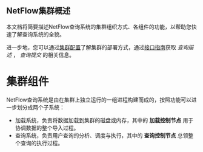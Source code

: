 NetFlow集群概述
---

本文档将简要描述NetFlow查询系统的集群组织方式、各组件的功能，以帮助您快速了解查询系统的全貌。

进一步地，您可以通过[集群配置]()了解集群的部署方式，通过[接口指南]()获取 *查询描述* ， *查询提交* 的相关信息。

# 集群组件

NetFlow查询系统是由在集群上独立运行的一组进程构建而成的，按照功能可以进一步划分成两个子系统：

- 加载系统，负责将数据加载到集群的磁盘或内存，其中的 **加载控制节点** 用于协调数据的整个导入过程。
- 查询系统，负责用户查询的分析、调度与执行，其中的 **查询控制节点** 总领整个查询的执行过程。